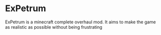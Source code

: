 # ExPetrum
ExPetrum is a minecraft complete overhaul mod. It aims to make the game as realistic as possible without being frustrating

